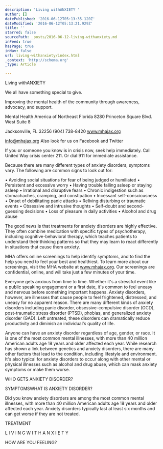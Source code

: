 ```yaml
---
description: 'Living withANXIETY '
author: []
datePublished: '2016-06-12T05:13:35.120Z'
dateModified: '2016-06-12T05:13:21.929Z'
title: ''
starred: false
sourcePath: _posts/2016-06-12-living-withanxiety.md
inFeed: true
hasPage: true
inNav: false
url: living-withanxiety/index.html
_context: 'http://schema.org'
_type: Article

---
```

Living withANXIETY 

We all have something special to give. 

Improving the mental health of the community through awareness, advocacy, and support. 

Mental Health America of Northeast Florida 8280 Princeton Square Blvd. West Suite 8 

Jacksonville, FL 32256 (904) 738-8420 www.mhajax.org 

info@mhajax.org Also look for us on Facebook and Twitter 

If you or someone you know is in crisis now, seek help immediately. Call United Way crisis center 211\. Or dial 911 for immediate assistance.

Because there are many different types of anxiety disorders, symptoms vary. The following are common signs to look out for: 

• Avoiding social situations for fear of being judged or humiliated • Persistent and excessive worry • Having trouble falling asleep or staying asleep • Irrational and disruptive fears • Chronic indigestion such as stomachaches, cramping, and constipation • Incessant self-consciousness • Onset of debilitating panic attacks • Reliving disturbing or traumatic events • Obsessive and intrusive thoughts • Self-doubt and second-guessing decisions • Loss of pleasure in daily activities • Alcohol and drug abuse 

The good news is that treatments for anxiety disorders are highly effective. They often combine medication with specific types of psychotherapy, including cognitive-behavioral therapy, which teaches patients to understand their thinking patterns so that they may learn to react differently in situations that cause them anxiety. 

MHA offers online screenings to help identify symptoms, and to find the help you need to feel your best and healthiest. To learn more about our screenings, visit the MHA website at www.mhajax.org. Our screenings are confidential, online, and will take just a few minutes of your time. 

Everyone gets anxious from time to time. Whether it's a stressful event like a public speaking engagement or a first date, it's common to feel uneasy and nervous before something important happens. Anxiety disorders, however, are illnesses that cause people to feel frightened, distressed, and uneasy for no apparent reason. There are many different kinds of anxiety disorders including panic disorder, obsessive-compulsive disorder (OCD), post-traumatic stress disorder (PTSD), phobias, and generalized anxiety disorder (GAD). Left untreated, these disorders can dramatically reduce productivity and diminish an individual's quality of life. 

Anyone can have an anxiety disorder regardless of age, gender, or race. It is one of the most common mental illnesses, with more than 40 million American adults age 18 years and older affected each year. While research has shown a link between genetics and anxiety disorders, there are many other factors that lead to the condition, including lifestyle and environment. It's also typical for anxiety disorders to occur along with other mental or physical illnesses such as alcohol and drug abuse, which can mask anxiety symptoms or make them worse. 

WHO GETS ANXIETY DISORDER? 

SYMPTOMSWHAT IS ANXIETY DISORDER? 

Did you know anxiety disorders are among the most common mental illnesses, with more than 40 million American adults age 18 years and older affected each year. Anxiety disorders typically last at least six months and can get worse if they are not treated. 

TREATMENT 

L I V I N G W I T H A N X I E T Y 

HOW ARE YOU FEELING?